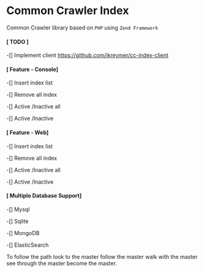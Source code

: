 Common Crawler Index
=====================

Common Crawler library based on `PHP` using `Zend Framework`
#### [ TODO ]

-[] Implement client https://github.com/ikreymer/cc-index-client


#### [ Feature - Console]

-[] Insert index list

-[] Remove all index

-[] Active /Inactive  all

-[] Active /Inactive



#### [ Feature - Web]

-[] Insert index list

-[] Remove all index

-[] Active /Inactive  all

-[] Active /Inactive


#### [ Multiple Database Support]

-[] Mysql

-[] Sqlite

-[] MongoDB

-[] ElasticSearch



To follow the path 
look to the master 
follow the master 
walk with the master 
see through the master 
become the master.